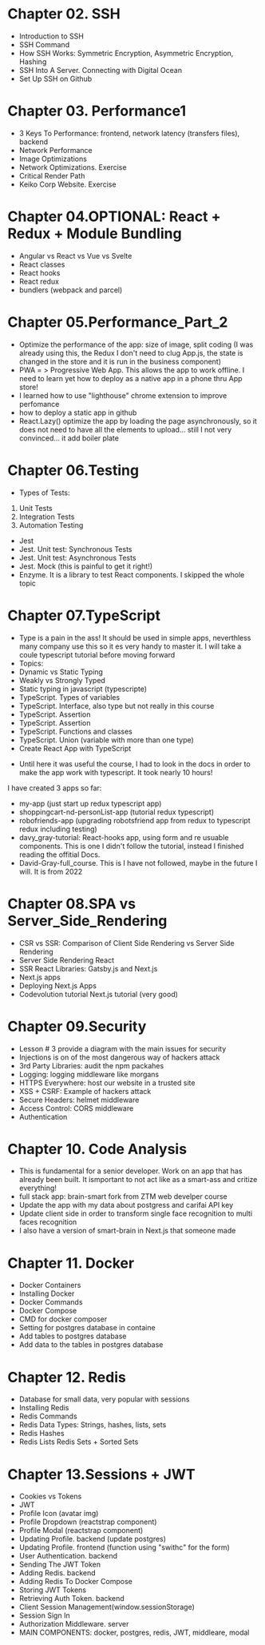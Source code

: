 # Chapter 02. SSH

- Introduction to SSH
- SSH Command
- How SSH Works: Symmetric Encryption, Asymmetric Encryption, Hashing
- SSH Into A Server. Connecting with Digital Ocean
- Set Up SSH on Github

# Chapter 03. Performance1

- 3 Keys To Performance: frontend, network latency (transfers files), backend
- Network Performance
- Image Optimizations
- Network Optimizations. Exercise
- Critical Render Path
- Keiko Corp Website. Exercise

# Chapter 04.OPTIONAL: React + Redux + Module Bundling

- Angular vs React vs Vue vs Svelte
- React classes
- React hooks
- React redux
- bundlers (webpack and parcel)

# Chapter 05.Performance_Part_2

- Optimize the performance of the app: size of image, split coding (I was already using this, the Redux I don't need to clug App.js, the state is changed in the store and it is run in the business component)
- PWA = > Progressive Web App. This allows the app to work offline. I need to learn yet how to deploy as a native app in a phone thru App store!
- I learned how to use "lighthouse" chrome extension to improve perfomance
- how to deploy a static app in github
- React.Lazy() optimize the app by loading the page asynchronously, so it does not need to have all the elements to upload... still I not very convinced... it add boiler plate

# Chapter 06.Testing

- Types of Tests:

1. Unit Tests
2. Integration Tests
3. Automation Testing

- Jest
- Jest. Unit test: Synchronous Tests
- Jest. Unit test: Asynchronous Tests
- Jest. Mock (this is painful to get it right!)
- Enzyme. It is a library to test React components. I skipped the whole topic

# Chapter 07.TypeScript

- Type is a pain in the ass! It should be used in simple apps, neverthless many company use this so it es very handy to master it. I will take a coule typescript tutorial before moving forward
- Topics:
- Dynamic vs Static Typing
- Weakly vs Strongly Typed
- Static typing in javascript (typescripte)
- TypeScript. Types of variables
- TypeScript. Interface, also type but not really in this course
- TypeScript. Assertion
- TypeScript. Assertion
- TypeScript. Functions and classes
- TypeScript. Union (variable with more than one type)
- Create React App with TypeScript

* Until here it was useful the course, I had to look in the docs in order to make the app work with typescript. It took nearly 10 hours!

I have created 3 apps so far:

- my-app (just start up redux typescript app)
- shoppingcart-nd-personList-app (tutorial redux typescript)
- robofriends-app (upgrading robotsfriend app from redux to typescript redux including testing)
- davy_gray-tutorial: React-hooks app, using form and re usuable components. This is one I didn't follow the tutorial, instead I finished reading the offitial Docs.
- David-Gray-full_course. This is I have not followed, maybe in the future I will. It is from 2022

# Chapter 08.SPA vs Server_Side_Rendering

- CSR vs SSR: Comparison of Client Side Rendering vs Server Side Rendering
- Server Side Rendering React
- SSR React Libraries: Gatsby.js and Next.js
- Next.js apps
- Deploying Next.js Apps
- Codevolution tutorial Next.js tutorial (very good)

# Chapter 09.Security

- Lesson # 3 provide a diagram with the main issues for security
- Injections is on of the most dangerous way of hackers attack
- 3rd Party Libraries: audit the npm packahes
- Logging: logging middleware like morgans
- HTTPS Everywhere: host our website in a trusted site
- XSS + CSRF: Example of hackers attack
- Secure Headers: helmet middleware
- Access Control: CORS middleware
- Authentication

# Chapter 10. Code Analysis

- This is fundamental for a senior developer. Work on an app that has already been built. It ismportant to not act like as a smart-ass and critize everything!
- full stack app: brain-smart fork from ZTM web develper course
- Update the app with my data about postgress and carifai API key
- Update client side in order to transform single face recognition to multi faces recognition
- I also have a version of smart-brain in Next.js that someone made

# Chapter 11. Docker

- Docker Containers
- Installing Docker
- Docker Commands
- Docker Compose
- CMD for docker composer
- Setting for postgres database in containe
- Add tables to postgres database
- Add data to the tables in postgres database

# Chapter 12. Redis

- Database for small data, very popular with sessions
- Installing Redis
- Redis Commands
- Redis Data Types: Strings, hashes, lists, sets
- Redis Hashes
- Redis Lists
  Redis Sets + Sorted Sets

# Chapter 13.Sessions + JWT

- Cookies vs Tokens
- JWT
- Profile Icon (avatar img)
- Profile Dropdown (reactstrap component)
- Profile Modal (reactstrap component)
- Updating Profile. backend (update postgres)
- Updating Profile. frontend (function using "swithc" for the form)
- User Authentication. backend
- Sending The JWT Token
- Adding Redis. backend
- Adding Redis To Docker Compose
- Storing JWT Tokens
- Retrieving Auth Token. backend
- Client Session Management(window.sessionStorage)
- Session Sign In
- Authorization Middleware. server
- MAIN COMPONENTS: docker, postgres, redis, JWT, middleare, modal
